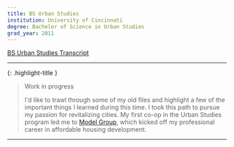 ```yaml
---
title: BS Urban Studies
institution: University of Cincinnati
degree: Bachelor of Science in Urban Studies
grad_year: 2011
---
```


[BS Urban Studies Transcript](../../assets/docs/bs_urban_studies_transcript_redacted.pdf)

---

{: .highlight-title }
> Work in progress
>
> I'd like to trawl through some of my old files and highlight a few of the important things I learned during this time. I took this path to pursue my passion for revitalizing cities. My first co-op in the Urban Studies program led me to [Model Group](https://modelgroup.net/), which kicked off my professional career in affordable housing development.

---